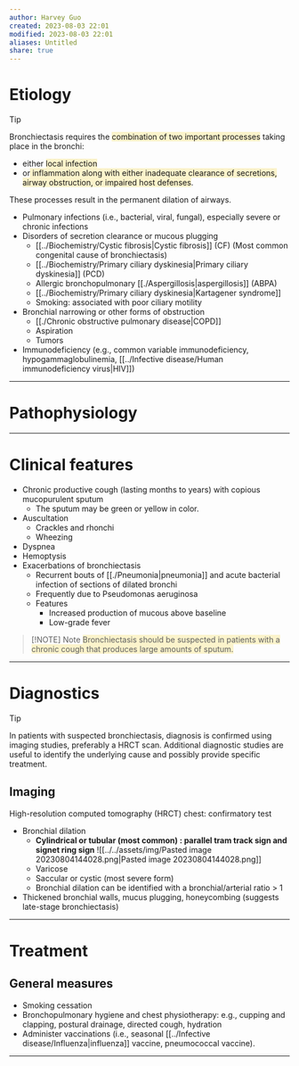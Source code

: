 ```yaml
---
author: Harvey Guo
created: 2023-08-03 22:01
modified: 2023-08-03 22:01
aliases: Untitled
share: true
---
```

# Etiology
>[!tip] 
>
> Bronchiectasis requires the <span style="background:rgba(240, 200, 0, 0.2)">combination of two important processes</span> taking place in the bronchi: 
> - either <span style="background:rgba(240, 200, 0, 0.2)">local infection</span> 
> - or<span style="background:rgba(240, 200, 0, 0.2)"> inflammation along with either inadequate clearance of secretions, airway obstruction, or impaired host defenses</span>. 
> 
> These processes result in the permanent dilation of airways.
- Pulmonary infections (i.e., bacterial, viral, fungal), especially severe or chronic infections 
- Disorders of secretion clearance or mucous plugging
	- [[../Biochemistry/Cystic fibrosis|Cystic fibrosis]] (CF)  (Most common congenital cause of bronchiectasis)
	- [[../Biochemistry/Primary ciliary dyskinesia|Primary ciliary dyskinesia]] (PCD)
	- Allergic bronchopulmonary [[./Aspergillosis|aspergillosis]] (ABPA)
	- [[../Biochemistry/Primary ciliary dyskinesia|Kartagener syndrome]]
	- Smoking: associated with poor ciliary motility
- Bronchial narrowing or other forms of obstruction
	- [[./Chronic obstructive pulmonary disease|COPD]]
	- Aspiration
	- Tumors
- Immunodeficiency (e.g., common variable immunodeficiency, hypogammaglobulinemia, [[../Infective disease/Human immunodeficiency virus|HIV]])

---
# Pathophysiology


---
# Clinical features
- Chronic productive cough (lasting months to years) with copious mucop<span style="background:rgba(240, 200, 0, 0.2)"></span>urulent sputum
	- The sputum may be green or yellow in color.
- Auscultation
	- Crackles and rhonchi
	- Wheezing
- Dyspnea
- Hemoptysis
- Exacerbations of bronchiectasis
    - Recurrent bouts of [[./Pneumonia|pneumonia]] and acute bacterial infection of sections of dilated bronchi
    - Frequently due to Pseudomonas aeruginosa
    - Features
        - Increased production of mucous above baseline
        - Low-grade fever

> [!NOTE] Note
> <span style="background:rgba(240, 200, 0, 0.2)">Bronchiectasis should be suspected in patients with a chronic cough that produces large amounts of sputum.</span>

---
# Diagnostics
>[!tip] 
>In patients with suspected bronchiectasis, diagnosis is confirmed using imaging studies, preferably a HRCT scan. Additional diagnostic studies are useful to identify the underlying cause and possibly provide specific treatment.
## Imaging
High-resolution computed tomography (HRCT) chest: confirmatory test
- Bronchial dilation
	- **Cylindrical or tubular (most common) : parallel tram track sign and signet ring sign**  ![[../../assets/img/Pasted image 20230804144028.png|Pasted image 20230804144028.png]]
	- Varicose 
	- Saccular or cystic (most severe form) 
	- Bronchial dilation can be identified with a bronchial/arterial ratio > 1
- Thickened bronchial walls, mucus plugging, honeycombing (suggests late-stage bronchiectasis)

---
# Treatment
## General measures
- Smoking cessation
- Bronchopulmonary hygiene and chest physiotherapy: e.g., cupping and clapping, postural drainage, directed cough, hydration
- Administer vaccinations (i.e., seasonal [[../Infective disease/Influenza|influenza]] vaccine, pneumococcal vaccine).

---
